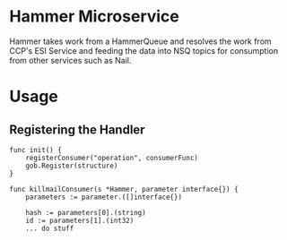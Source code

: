 # Hammer Microservice

Hammer takes work from a HammerQueue and resolves the work from CCP's ESI Service and
feeding the data into NSQ topics for consumption from other services such as Nail.

# Usage

## Registering the Handler
```
func init() {
	registerConsumer("operation", consumerFunc)
	gob.Register(structure)
}

func killmailConsumer(s *Hammer, parameter interface{}) {
	parameters := parameter.([]interface{})

	hash := parameters[0].(string)
	id := parameters[1].(int32)
    ... do stuff
```